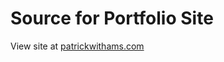 # Source for Portfolio Site

View site at <a href="http://patrickwithams.com">patrickwithams.com</a>
